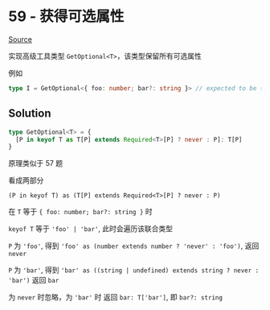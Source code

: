 # 59 - 获得可选属性

[Source](https://github.com/lybenson/ts-checker/blob/master/src/59-hard-get-optional/template.ts)

实现高级工具类型 `GetOptional<T>`，该类型保留所有可选属性

例如

```ts
type I = GetOptional<{ foo: number; bar?: string }> // expected to be { bar?: string }
```

## Solution

```ts
type GetOptional<T> = {
  [P in keyof T as T[P] extends Required<T>[P] ? never : P]: T[P]
}
```

原理类似于 57 题

看成两部分

`(P in keyof T) as (T[P] extends Required<T>[P] ? never : P)`

在 `T` 等于 `{ foo: number; bar?: string }` 时

`keyof T` 等于 `'foo' | 'bar'`, 此时会遍历该联合类型

`P` 为 `'foo'`, 得到 `'foo' as (number extends number ? 'never' : 'foo')`, 返回 `never`

`P` 为 `'bar'`, 得到 `'bar' as ((string | undefined) extends string ? never : 'bar')` 返回 `bar`

为 `never` 时忽略，为 `'bar'` 时 返回 `bar: T['bar']`, 即 `bar?: string`
